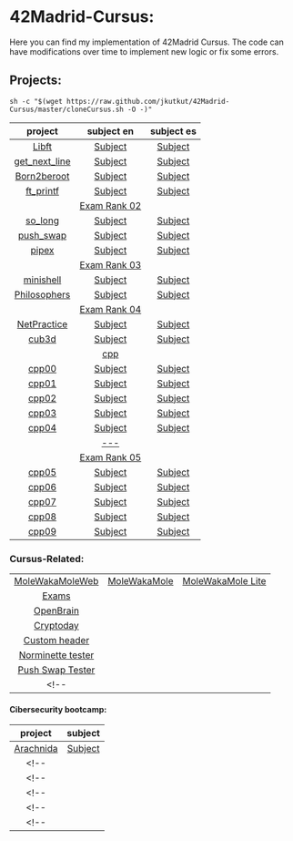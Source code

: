# 42Madrid-Cursus:

Here you can find my implementation of 42Madrid Cursus. The code can have modifications over time to implement new logic or fix some errors.

## Projects:

	sh -c "$(wget https://raw.github.com/jkutkut/42Madrid-Cursus/master/cloneCursus.sh -O -)"

| project | subject en | subject es |
| :---: | :---: | :---: |
| [Libft](https://github.com/Jkutkut/42Madrid-Libft) | [Subject](https://github.com/Jkutkut/42Madrid-subjects/blob/main/en.Libft.pdf) | [Subject](https://github.com/Jkutkut/42Madrid-subjects/blob/main/es.Libft.pdf) |
| [get_next_line](https://github.com/Jkutkut/42Madrid-get_next_line) | [Subject](https://github.com/Jkutkut/42Madrid-subjects/blob/main/en.get_next_line.pdf) | [Subject](https://github.com/Jkutkut/42Madrid-subjects/blob/main/es.get_next_line.pdf) |
| [Born2beroot](https://github.com/Jkutkut/42Madrid-Born2beroot) | [Subject](https://github.com/Jkutkut/42Madrid-subjects/blob/main/en.Born2beroot.pdf) | [Subject](https://github.com/Jkutkut/42Madrid-subjects/blob/main/es.Born2beroot.pdf) |
| [ft_printf](https://github.com/Jkutkut/42Madrid-ft_printf) | [Subject](https://github.com/Jkutkut/42Madrid-subjects/blob/main/en.ft_printf.pdf) | [Subject](https://github.com/Jkutkut/42Madrid-subjects/blob/main/es.ft_printf.pdf) |
| | [Exam Rank 02](https://github.com/Jkutkut/42Madrid-Examenes) | |
| [so_long](https://github.com/Jkutkut/42Madrid-so_long) | [Subject](https://github.com/Jkutkut/42Madrid-subjects/blob/main/en.so_long.pdf) | [Subject](https://github.com/Jkutkut/42Madrid-subjects/blob/main/es.so_long.pdf) |
| [push_swap](https://github.com/Jkutkut/42Madrid-push_swap) | [Subject](https://github.com/Jkutkut/42Madrid-subjects/blob/main/en.push_swap.pdf) | [Subject](https://github.com/Jkutkut/42Madrid-subjects/blob/main/es.push_swap.pdf) |
| [pipex](https://github.com/Jkutkut/42Madrid-pipex) | [Subject](https://github.com/Jkutkut/42Madrid-subjects/blob/main/en.pipex.pdf) | [Subject](https://github.com/Jkutkut/42Madrid-subjects/blob/main/es.pipex.pdf) |
| | [Exam Rank 03](https://github.com/Jkutkut/42Madrid-Examenes) | |
| [minishell](https://github.com/Jkutkut/42Madrid-minishell) | [Subject](https://github.com/Jkutkut/42Madrid-subjects/blob/main/en.minishell.pdf) | [Subject](https://github.com/Jkutkut/42Madrid-subjects/blob/main/es.minishell.pdf) |
| [Philosophers](https://github.com/Jkutkut/42Madrid-Philosophers) | [Subject](https://github.com/Jkutkut/42Madrid-subjects/blob/main/en.philosophers.pdf) | [Subject](https://github.com/Jkutkut/42Madrid-subjects/blob/main/es.philosophers.pdf) |
| | [Exam Rank 04](https://github.com/Jkutkut/42Madrid-Examenes) | |
| [NetPractice](https://github.com/Jkutkut/42Madrid-NetPractice) | [Subject](https://github.com/Jkutkut/42Madrid-subjects/blob/main/en.netPractice.pdf) | [Subject](https://github.com/Jkutkut/42Madrid-subjects/blob/main/es.netPractice.pdf) |
| [cub3d](https://github.com/Jkutkut/42Madrid-cub3d) | [Subject](https://github.com/Jkutkut/42Madrid-subjects/blob/main/en.cub3d.pdf) | [Subject](https://github.com/Jkutkut/42Madrid-subjects/blob/main/es.cub3d.pdf) |
| | [cpp](https://github.com/Jkutkut/42Madrid-cpp) | |
| [cpp00](https://github.com/Jkutkut/42Madrid-cpp00) | [Subject](https://github.com/Jkutkut/42Madrid-subjects/blob/main/en.cpp00.pdf) | [Subject](https://github.com/Jkutkut/42Madrid-subjects/blob/main/es.cpp00.pdf) |
| [cpp01](https://github.com/Jkutkut/42Madrid-cpp01) | [Subject](https://github.com/Jkutkut/42Madrid-subjects/blob/main/en.cpp01.pdf) | [Subject](https://github.com/Jkutkut/42Madrid-subjects/blob/main/es.cpp01.pdf) |
| [cpp02](https://github.com/Jkutkut/42Madrid-cpp02) | [Subject](https://github.com/Jkutkut/42Madrid-subjects/blob/main/en.cpp02.pdf) | [Subject](https://github.com/Jkutkut/42Madrid-subjects/blob/main/es.cpp02.pdf) |
| [cpp03](https://github.com/Jkutkut/42Madrid-cpp03) | [Subject](https://github.com/Jkutkut/42Madrid-subjects/blob/main/en.cpp03.pdf) | [Subject](https://github.com/Jkutkut/42Madrid-subjects/blob/main/es.cpp03.pdf) |
| [cpp04](https://github.com/Jkutkut/42Madrid-cpp04) | [Subject](https://github.com/Jkutkut/42Madrid-subjects/blob/main/en.cpp04.pdf) | [Subject](https://github.com/Jkutkut/42Madrid-subjects/blob/main/es.cpp04.pdf) |
| | [---](https://github.com/Jkutkut/42Madrid-) | |
| | [Exam Rank 05](https://github.com/Jkutkut/42Madrid-Examenes) | |
| [cpp05](https://github.com/Jkutkut/42Madrid-cpp05) | [Subject](https://github.com/Jkutkut/42Madrid-subjects/blob/main/en.cpp05.pdf) | [Subject](https://github.com/Jkutkut/42Madrid-subjects/blob/main/es.cpp05.pdf) |
| [cpp06](https://github.com/Jkutkut/42Madrid-cpp06) | [Subject](https://github.com/Jkutkut/42Madrid-subjects/blob/main/en.cpp06.pdf) | [Subject](https://github.com/Jkutkut/42Madrid-subjects/blob/main/es.cpp06.pdf) |
| [cpp07](https://github.com/Jkutkut/42Madrid-cpp07) | [Subject](https://github.com/Jkutkut/42Madrid-subjects/blob/main/en.cpp07.pdf) | [Subject](https://github.com/Jkutkut/42Madrid-subjects/blob/main/es.cpp07.pdf) |
| [cpp08](https://github.com/Jkutkut/42Madrid-cpp08) | [Subject](https://github.com/Jkutkut/42Madrid-subjects/blob/main/en.cpp08.pdf) | [Subject](https://github.com/Jkutkut/42Madrid-subjects/blob/main/es.cpp08.pdf) |
| [cpp09](https://github.com/Jkutkut/42Madrid-cpp09) | [Subject](https://github.com/Jkutkut/42Madrid-subjects/blob/main/en.cpp09.pdf) | [Subject](https://github.com/Jkutkut/42Madrid-subjects/blob/main/es.cpp09.pdf) |

<!-- | [](https://github.com/Jkutkut/42Madrid-) | [Subject](https://github.com/Jkutkut/42Madrid-subjects/blob/main/en..pdf) | [Subject](https://github.com/Jkutkut/42Madrid-subjects/blob/main/es..pdf) | -->

### Cursus-Related:

||||
|:--:|:--:|:--:|
|[MoleWakaMoleWeb](https://github.com/Jkutkut/MoleWakaMoleWeb)|[MoleWakaMole](https://github.com/Jkutkut/42Madrid-Molewakamole)|[MoleWakaMole Lite](https://github.com/Jkutkut/PY-42Madrid-MoleWakaMole_Lite)|
|[Exams](https://github.com/Jkutkut/42Madrid-Examenes)|||
|[OpenBrain](https://github.com/42Madrid-OpenHacks/OpenBrain)|||
|[Cryptoday](https://github.com/42Madrid-OpenHacks/Cryptoday)|||
|[Custom header](https://github.com/Jkutkut/custom_header)|||
|[Norminette tester](https://github.com/Jkutkut/Sh-Norminette_Tester)|||
|[Push Swap Tester](https://github.com/Jkutkut/42Tester-push_swap)|||
<!-- |[]()||| -->

#### Cibersecurity bootcamp:
| project | subject |
| :---: | :---: |
| [Arachnida](https://github.com/Jkutkut/42Madrid-Cybersecurity-Bootcamp-arachnida) | [Subject](https://github.com/Jkutkut/42Madrid-Cybersecurity-Bootcamp/tree/main/docs/OSINT/arachnida) |
<!-- | []() | [Subject]() | -->
<!-- | []() | [Subject]() | -->
<!-- | []() | [Subject]() | -->
<!-- | []() | [Subject]() | -->
<!-- | []() | [Subject]() | -->
